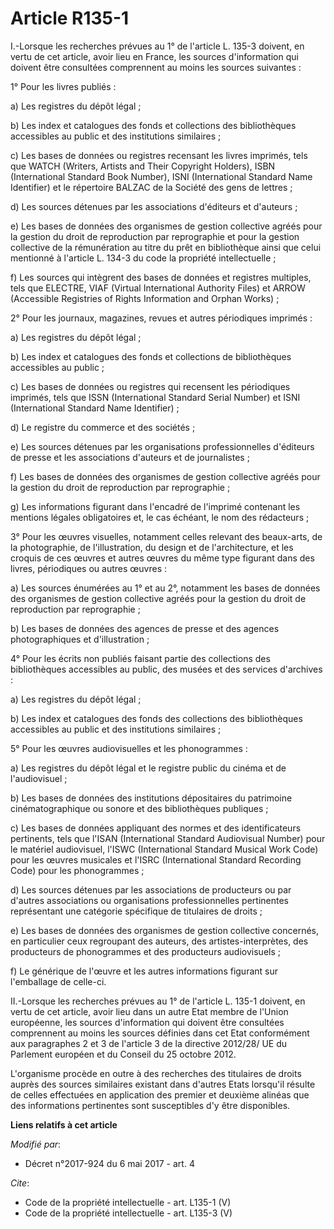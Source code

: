 # Article R135-1

I.-Lorsque les recherches prévues au 1° de l'article L. 135-3 doivent, en vertu de cet article, avoir lieu en France, les
sources d'information qui doivent être consultées comprennent au moins les sources suivantes : 

1° Pour les livres publiés : 

a) Les registres du dépôt légal ; 

b) Les index et catalogues des fonds et collections des bibliothèques accessibles au public et des institutions similaires ; 

c) Les bases de données ou registres recensant les livres imprimés, tels que WATCH (Writers, Artists and Their Copyright
Holders), ISBN (International Standard Book Number), ISNI (International Standard Name Identifier) et le répertoire BALZAC de
la Société des gens de lettres ; 

d) Les sources détenues par les associations d'éditeurs et d'auteurs ; 

e) Les bases de données des organismes de gestion collective agréés pour la gestion du droit de reproduction par reprographie
et pour la gestion collective de la rémunération au titre du prêt en bibliothèque ainsi que celui mentionné à l'article L.
134-3 du code la propriété intellectuelle ; 

f) Les sources qui intègrent des bases de données et registres multiples, tels que ELECTRE, VIAF (Virtual International
Authority Files) et ARROW (Accessible Registries of Rights Information and Orphan Works) ; 

2° Pour les journaux, magazines, revues et autres périodiques imprimés : 

a) Les registres du dépôt légal ; 

b) Les index et catalogues des fonds et collections de bibliothèques accessibles au public ; 

c) Les bases de données ou registres qui recensent les périodiques imprimés, tels que ISSN (International Standard Serial
Number) et ISNI (International Standard Name Identifier) ; 

d) Le registre du commerce et des sociétés ; 

e) Les sources détenues par les organisations professionnelles d'éditeurs de presse et les associations d'auteurs et de
journalistes ; 

f) Les bases de données des organismes de gestion collective agréés pour la gestion du droit de reproduction par
reprographie ; 

g) Les informations figurant dans l'encadré de l'imprimé contenant les mentions légales obligatoires et, le cas échéant, le
nom des rédacteurs ; 

3° Pour les œuvres visuelles, notamment celles relevant des beaux-arts, de la photographie, de l'illustration, du design et
de l'architecture, et les croquis de ces œuvres et autres œuvres du même type figurant dans des livres, périodiques ou autres
œuvres : 

a) Les sources énumérées au 1° et au 2°, notamment les bases de données des organismes de gestion collective agréés pour la
gestion du droit de reproduction par reprographie ; 

b) Les bases de données des agences de presse et des agences photographiques et d'illustration ; 

4° Pour les écrits non publiés faisant partie des collections des bibliothèques accessibles au public, des musées et des
services d'archives : 

a) Les registres du dépôt légal ; 

b) Les index et catalogues des fonds des collections des bibliothèques accessibles au public et des institutions
similaires ; 

5° Pour les œuvres audiovisuelles et les phonogrammes : 

a) Les registres du dépôt légal et le registre public du cinéma et de l'audiovisuel ; 

b) Les bases de données des institutions dépositaires du patrimoine cinématographique ou sonore et des bibliothèques
publiques ; 

c) Les bases de données appliquant des normes et des identificateurs pertinents, tels que l'ISAN (International Standard
Audiovisual Number) pour le matériel audiovisuel, l'ISWC (International Standard Musical Work Code) pour les œuvres musicales
et l'ISRC (International Standard Recording Code) pour les phonogrammes ; 

d) Les sources détenues par les associations de producteurs ou par d'autres associations ou organisations professionnelles
pertinentes représentant une catégorie spécifique de titulaires de droits ; 

e) Les bases de données des organismes de gestion collective concernés, en particulier ceux regroupant des auteurs, des
artistes-interprètes, des producteurs de phonogrammes et des producteurs audiovisuels ; 

f) Le générique de l'œuvre et les autres informations figurant sur l'emballage de celle-ci. 

II.-Lorsque les recherches prévues au 1° de l'article L. 135-1 doivent, en vertu de cet article, avoir lieu dans un autre
Etat membre de l'Union européenne, les sources d'information qui doivent être consultées comprennent au moins les sources
définies dans cet Etat conformément aux paragraphes 2 et 3 de l'article 3 de la directive 2012/28/ UE du Parlement européen
et du Conseil du 25 octobre 2012. 

L'organisme procède en outre à des recherches des titulaires de droits auprès des sources similaires existant dans d'autres
Etats lorsqu'il résulte de celles effectuées en application des premier et deuxième alinéas que des informations pertinentes
sont susceptibles d'y être disponibles.

**Liens relatifs à cet article**

_Modifié par_:

  - Décret n°2017-924 du 6 mai 2017 - art. 4

_Cite_:

  - Code de la propriété intellectuelle - art. L135-1 (V)
  - Code de la propriété intellectuelle - art. L135-3 (V)
